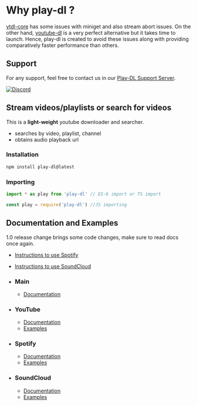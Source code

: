 # Why play-dl ?

[ytdl-core](https://github.com/fent/node-ytdl-core) has some issues with miniget and also stream abort issues. On the other hand, [youtube-dl](https://github.com/ytdl-org/youtube-dl) is a very perfect alternative but it takes time to launch. Hence, play-dl is created to avoid these issues along with providing comparatively faster performance than others.



## Support

For any support, feel free to contact us in our [Play-DL Support Server](https://discord.gg/8H3xWcv3D7).

[![Discord](https://img.shields.io/discord/888998674716315679?color=00ff00&label=%20Discord&logo=Discord)](https://discord.gg/8H3xWcv3D7)



## Stream videos/playlists or search for videos

This is a **light-weight** youtube downloader and searcher.

-   searches by video, playlist, channel
-   obtains audio playback url

### Installation

```bash
npm install play-dl@latest
```

### Importing

```ts
import * as play from 'play-dl' // ES-6 import or TS import

const play = require('play-dl') //JS importing
```



## Documentation and Examples

1.0 release change brings some code changes, make sure to read docs once again.

-   [Instructions to use Spotify](https://github.com/play-dl/play-dl/discussions/64)
-   [Instructions to use SoundCloud](https://github.com/play-dl/play-dl/discussions/92)

- ### Main
  - [Documentation](https://github.com/play-dl/play-dl/tree/main/docs#play-dl-commands)

- ### YouTube
  - [Documentation](https://github.com/play-dl/play-dl/tree/main/docs/YouTube#youtube)
  - [Examples](https://github.com/play-dl/play-dl/tree/main/examples/YouTube)

- ### Spotify
  - [Documentation](https://github.com/play-dl/play-dl/tree/main/docs/Spotify#spotify)
  - [Examples](https://github.com/play-dl/play-dl/tree/main/examples/Spotify)

- ### SoundCloud
  - [Documentation](https://github.com/play-dl/play-dl/tree/main/docs/SoundCloud)
  - [Examples](https://github.com/play-dl/play-dl/tree/main/examples/SoundCloud)
